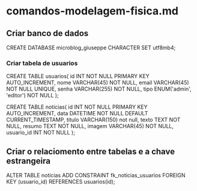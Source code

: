 # comandos-modelagem-fisica.md

## Criar banco de dados 

CREATE DATABASE microblog_giuseppe CHARACTER SET utf8mb4;

### Criar tabela de usuarios

CREATE TABLE usuarios(
    id INT NOT NULL PRIMARY KEY AUTO_INCREMENT,
    nome VARCHAR(45) NOT NULL,
    email VARCHAR(45) NOT NULL UNIQUE,
    senha VARCHAR(255) NOT NULL,
    tipo ENUM('admin', 'editor') NOT NULL
);

CREATE TABLE noticias(
   id INT NOT NULL PRIMARY KEY AUTO_INCREMENT,
   data DATETIME NOT NULL DEFAULT CURRENT_TIMESTAMP,
   titulo VARCHAR(150) not null,
   texto TEXT NOT NULL,
   resumo TEXT NOT NULL,
   imagem VARCHAR(45) NOT NULL,
   usuario_id INT NOT NULL
);

## Criar o relaciomento entre tabelas e a chave estrangeira

ALTER TABLE noticias 
ADD CONSTRAINT fk_noticias_usuarios
FOREIGN KEY (usuario_id) REFERENCES usuarios(id);